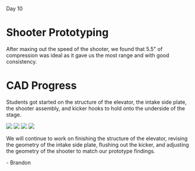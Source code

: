 Day 10

# Shooter Prototyping

After maxing out the speed of the shooter, we found that 5.5" of compression was ideal as it gave us the most range and with good consistency.

# CAD Progress

Students got started on the structure of the elevator, the intake side plate, the shooter assembly, and kicker hooks to hold onto the underside of the stage.

![](https://i.imgur.com/dCZWWIj.png)
![](https://i.imgur.com/K6ClHch.png)
![](https://i.imgur.com/5iGLwvU.png)
![](https://i.imgur.com/lGveFBB.png)

We will continue to work on finishing the structure of the elevator, revising the geometry of the intake side plate, flushing out the kicker, and adjusting the geometry of the shooter to match our prototype findings.

\- Brandon